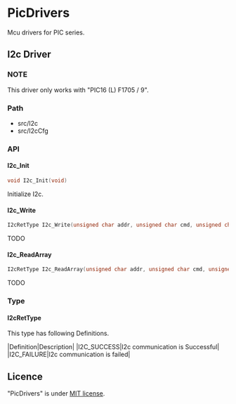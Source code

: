 # PicDrivers
Mcu drivers for PIC series.

## I2c Driver
### NOTE
This driver only works with "PIC16 (L) F1705 / 9".

### Path
* src/I2c
* src/I2cCfg

### API
#### I2c_Init
```c
void I2c_Init(void)
```

Initialize I2c.

#### I2c_Write
``` c
I2cRetType I2c_Write(unsigned char addr, unsigned char cmd, unsigned char data);
```

TODO

#### I2c_ReadArray
``` c
I2cRetType I2c_ReadArray(unsigned char addr, unsigned char cmd, unsigned char size, unsigned char* data);
```
TODO

### Type
#### I2cRetType
This type has following Definitions.

|Definition|Description|
|I2C_SUCCESS|I2c communication is Successful|
|I2C_FAILURE|I2c communication is failed|

## Licence
"PicDrivers" is under [MIT license](https://en.wikipedia.org/wiki/MIT_License).
